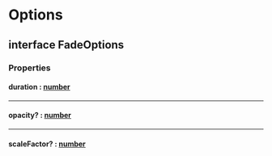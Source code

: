 # Options

## interface FadeOptions

### Properties

#### duration : [number](https://developer.mozilla.org/en-US/docs/Web/JavaScript/Reference/Global_Objects/Number)

***

#### opacity? : [number](https://developer.mozilla.org/en-US/docs/Web/JavaScript/Reference/Global_Objects/Number)

***

#### scaleFactor? : [number](https://developer.mozilla.org/en-US/docs/Web/JavaScript/Reference/Global_Objects/Number)